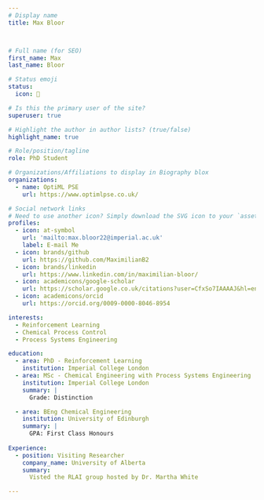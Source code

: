 ```yaml
---
# Display name
title: Max Bloor



# Full name (for SEO)
first_name: Max
last_name: Bloor

# Status emoji
status:
  icon: 🏃

# Is this the primary user of the site?
superuser: true

# Highlight the author in author lists? (true/false)
highlight_name: true

# Role/position/tagline
role: PhD Student 

# Organizations/Affiliations to display in Biography blox
organizations:
  - name: OptiML PSE 
    url: https://www.optimlpse.co.uk/

# Social network links
# Need to use another icon? Simply download the SVG icon to your `assets/media/icons/` folder.
profiles:
  - icon: at-symbol
    url: 'mailto:max.bloor22@imperial.ac.uk'
    label: E-mail Me
  - icon: brands/github
    url: https://github.com/MaximilianB2
  - icon: brands/linkedin
    url: https://www.linkedin.com/in/maximilian-bloor/
  - icon: academicons/google-scholar
    url: https://scholar.google.co.uk/citations?user=CfxSo7IAAAAJ&hl=en
  - icon: academicons/orcid
    url: https://orcid.org/0009-0000-8046-8954

interests:
  - Reinforcement Learning
  - Chemical Process Control
  - Process Systems Engineering

education:
  - area: PhD - Reinforcement Learning
    institution: Imperial College London
  - area: MSc - Chemical Engineering with Process Systems Engineering
    institution: Imperial College London
    summary: |
      Grade: Distinction

  - area: BEng Chemical Engineering
    institution: University of Edinburgh
    summary: |
      GPA: First Class Honours
      
Experience:
  - position: Visiting Researcher
    company_name: University of Alberta
    summary: 
      Visted the RLAI group hosted by Dr. Martha White 

---
```

